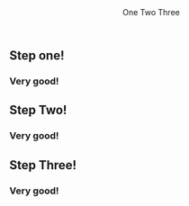 <stellar-card>
	<header flush>
		<stellar-steps name="awesome">
			<stellar-step href="#one" open>One</stellar-step>
			<stellar-step href="#two">Two</stellar-step>
			<stellar-step href="#three">Three</stellar-step>
		</stellar-steps>
	</header>
	<section>
		<stellar-content for="awesome" name="one" open>
			<copy-wrap>
				<h1>Step one!</h1>
				<h3>Very good!</h3>
			</copy-wrap>
		</stellar-content>
		<stellar-content for="awesome" name="two">
			<copy-wrap>
				<h1>Step Two!</h1>
				<h3>Very good!</h3>
			</copy-wrap>
		</stellar-content>
		<stellar-content for="awesome" name="three">
			<copy-wrap>
				<h1>Step Three!</h1>
				<h3>Very good!</h3>
			</copy-wrap>
		</stellar-content>
	</section>
</stellar-card>
